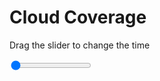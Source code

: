 <h1>Cloud Coverage</h1>
<p>Drag the slider to change the time</p>

<div class="slidecontainer">
<input oninput='setImage(this)' class="slider" type="range" min="0" max="19" value="0" step="1" />
<img id='img'/>
</div>

<script>
var img = document.getElementById('img');
var img_array = ['/assets/images/synoptic_maps/cloud_map06.png', 
                 '/assets/images/synoptic_maps/cloud_map08.png',
                 '/assets/images/synoptic_maps/cloud_map10.png',
                 '/assets/images/synoptic_maps/cloud_map12.png',
                 '/assets/images/synoptic_maps/cloud_map14.png',
                 '/assets/images/synoptic_maps/cloud_map16.png',
                 '/assets/images/synoptic_maps/cloud_map18.png',
                 '/assets/images/synoptic_maps/cloud_map20.png',
                 '/assets/images/synoptic_maps/cloud_map22.png',
                 '/assets/images/synoptic_maps/cloud_map24.png',
                 '/assets/images/synoptic_maps/cloud_map26.png',
                 '/assets/images/synoptic_maps/cloud_map28.png',
                 '/assets/images/synoptic_maps/cloud_map30.png',
                 '/assets/images/synoptic_maps/cloud_map32.png',
                 '/assets/images/synoptic_maps/cloud_map34.png',
                 '/assets/images/synoptic_maps/cloud_map36.png',
                 '/assets/images/synoptic_maps/cloud_map38.png',
                 '/assets/images/synoptic_maps/cloud_map40.png',
                 '/assets/images/synoptic_maps/cloud_map44.png',
                 '/assets/images/synoptic_maps/cloud_map48.png'];
function setImage(obj)
{
        var value = obj.value;
        img.src = img_array[value];
    
}
</script>
